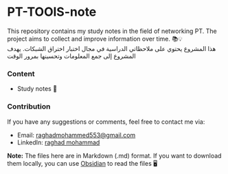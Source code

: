# PT-TOOlS-note

This repository contains my study notes in the field of networking PT. The project aims to collect and improve information over time. 📚💡  
هذا المشروع يحتوي على ملاحظاتي الدراسية في مجال اختبار اختراق الشبكات. يهدف المشروع إلى جمع المعلومات وتحسينها بمرور الوقت

### Content

- Study notes 📝

### Contribution

If you have any suggestions or comments, feel free to contact me via:
- Email: [raghadmohammed553@gmail.com](mailto:raghadmohammed553@gmail.com)
- LinkedIn: [raghad mohammad](https://www.linkedin.com/in/raghad-mohammad-27a51423a/)

**Note:** The files here are in Markdown (.md) format. If you want to download them locally, you can use [Obsidian](https://obsidian.md/) to read the files 🖥️
